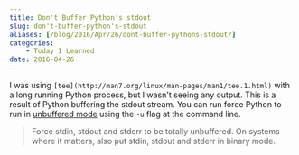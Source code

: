 ```yaml
---
title: Don't Buffer Python's stdout
slug: don't-buffer-python's-stdout
aliases: [/blog/2016/Apr/26/dont-buffer-pythons-stdout/]
categories:
    - Today I Learned
date: 2016-04-26
---
```


I was using `[tee](http://man7.org/linux/man-pages/man1/tee.1.html)` with a long running Python process, but I wasn't seeing any output. This is a result of Python buffering the stdout stream. You can run force Python to run in [unbuffered mode](https://docs.python.org/2/using/cmdline.html#cmdoption-u) using the `-u` flag at the command line.

> Force stdin, stdout and stderr to be totally unbuffered. On systems where it matters, also put stdin, stdout and stderr in binary mode.
